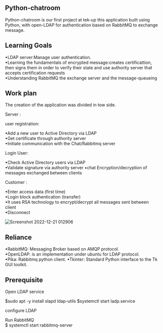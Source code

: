 

## Python-chatroom

Python-chatroom is our first project at tek-up this application built using Python, with open-LDAP for authentication based on RabbitMQ to exchange message.




## Learning Goals 
•LDAP server:Manage user authentication.   
•Learning the fundamentals of encrypted message:creates certificattion, then signs them in order to verify their state and use authority server that accepts certification requests    
•Understanding RabbitMQ the exchange server and the  message-queueing
## Work plan
The creation of the application was divided in tow side.

Server :   

user registration:    

•Add a new user to Active Directory via LDAP  
•Get certificate through authority server  
•Initiate communication with the Chat/Rabbitmq server

Login User:  

•Check Active Directory users via LDAP  
•Validate signature via authority server
•chat Encryption/decryption of messages exchanged between clients

Customer :

•Enter access data (first time)  
•Login block authentication (transfer)     
•It uses RSA technology to encrypt/decrypt all messages sent between client       
•Disconnect 

![Screenshot 2022-12-21 012906](https://user-images.githubusercontent.com/121107500/208949531-ed9b359c-baf8-43e9-bdb8-eb535358ba34.png)


## Reliance

•RabbitMQ: Messaging Broker based on AMQP protocol.       
•OpenLDAP: is an implementation under ubuntu for LDAP protocol.  
•Pika: Rabbitmq python client.
•Tkinter: Standard Python interface to the Tk GUI toolkit.


## Prerequisite

Open LDAP service 
 
$sudo apt -y install slapd ldap-utils 
$systemctl start ladp.service 

configure LDAP 





Run RabbitMQ  
$ systemctl start rabbitmq-server
